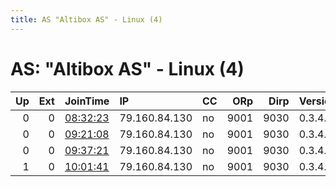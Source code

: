 ```yaml
---
title: AS "Altibox AS" - Linux (4)
---
```


# AS: "Altibox AS" - Linux (4)

|   Up |   Ext | JoinTime                                                                                            | IP            | CC   |   ORp |   Dirp | Version   | Contact   | Nickname   |   eFamMembers |
|-----:|------:|:----------------------------------------------------------------------------------------------------|:--------------|:-----|------:|-------:|:----------|:----------|:-----------|--------------:|
|    0 |     0 | [08:32:23](https://metrics.torproject.org/rs.html#details/54DDA7D54323BFB1CED11FCA15FB8A2F1C0C9566) | 79.160.84.130 | no   |  9001 |   9030 | 0.3.4.8   | None      | anon       |             1 |
|    0 |     0 | [09:21:08](https://metrics.torproject.org/rs.html#details/3731FE415200EB9634ACF0B23DB1CFB209BB1A6D) | 79.160.84.130 | no   |  9001 |   9030 | 0.3.4.8   | None      | anon       |             1 |
|    0 |     0 | [09:37:21](https://metrics.torproject.org/rs.html#details/1BC05E5D30C2A93873A7D786F7BF06046635FCCF) | 79.160.84.130 | no   |  9001 |   9030 | 0.3.4.8   | None      | anon       |             1 |
|    1 |     0 | [10:01:41](https://metrics.torproject.org/rs.html#details/DA60C85D526374C1DC8A8796E93F12F7CA3019F2) | 79.160.84.130 | no   |  9001 |   9030 | 0.3.4.8   | None      | anon       |             1 |
